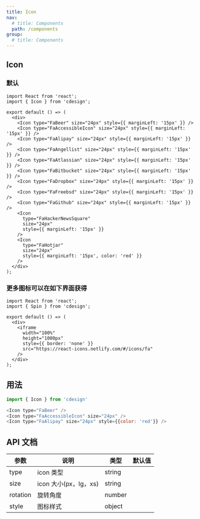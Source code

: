 ```yaml
---
title: Icon
nav:
  # title: Components
  path: /components
group:
  # title: Components
---
```


## Icon

### 默认

```tsx
import React from 'react';
import { Icon } from 'cdesign';

export default () => (
  <div>
    <Icon type="FaBeer" size="24px" style={{ marginLeft: '15px' }} />
    <Icon type="FaAccessibleIcon" size="24px" style={{ marginLeft: '15px' }} />
    <Icon type="FaAlipay" size="24px" style={{ marginLeft: '15px' }} />
    <Icon type="FaAngellist" size="24px" style={{ marginLeft: '15px' }} />
    <Icon type="FaAtlassian" size="24px" style={{ marginLeft: '15px' }} />
    <Icon type="FaBitbucket" size="24px" style={{ marginLeft: '15px' }} />
    <Icon type="FaDropbox" size="24px" style={{ marginLeft: '15px' }} />
    <Icon type="FaFreebsd" size="24px" style={{ marginLeft: '15px' }} />
    <Icon type="FaGithub" size="24px" style={{ marginLeft: '15px' }} />
    <Icon
      type="FaHackerNewsSquare"
      size="24px"
      style={{ marginLeft: '15px' }}
    />
    <Icon
      type="FaHotjar"
      size="24px"
      style={{ marginLeft: '15px', color: 'red' }}
    />
  </div>
);
```

### 更多图标可以在如下界面获得

```tsx
import React from 'react';
import { Spin } from 'cdesign';

export default () => (
  <div>
    <iframe
      width="100%"
      height="1000px"
      style={{ border: 'none' }}
      src="https://react-icons.netlify.com/#/icons/fa"
    />
  </div>
);
```

## 用法

```js
import { Icon } from 'cdesign'

<Icon type="FaBeer" />
<Icon type="FaAccessibleIcon" size="24px" />
<Icon type="FaAlipay" size="24px" style={{color: 'red'}} />
```

## API 文档

| 参数     | 说明                  | 类型   | 默认值 |
| -------- | --------------------- | ------ | ------ |
| type     | icon 类型             | string |        |
| size     | icon 大小(px，lg，xs) | string |        |
| rotation | 旋转角度              | number |        |
| style    | 图标样式              | object |        |
